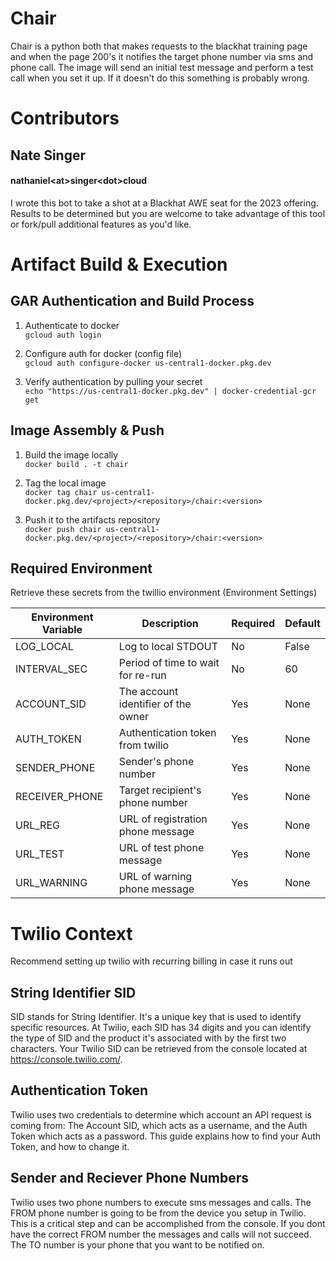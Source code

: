 # Chair
Chair is a python both that makes requests to the blackhat training page and when the page 200's it notifies the target phone number via sms and phone call. The image will send an initial test message and perform a test call when you set it up. If it doesn't do this something is probably wrong.

# Contributors
## Nate Singer
#### nathaniel\<at\>singer\<dot\>cloud
I wrote this bot to take a shot at a Blackhat AWE seat for the 2023 offering. Results to be determined but you are welcome to take advantage of this tool or fork/pull additional features as you'd like.

# Artifact Build & Execution
## GAR Authentication and Build Process
1. Authenticate to docker<br>
```gcloud auth login```

2. Configure auth for docker (config file)<br>
```gcloud auth configure-docker us-central1-docker.pkg.dev```

3. Verify authentication by pulling your secret<br>
```echo "https://us-central1-docker.pkg.dev" | docker-credential-gcr get```

## Image Assembly & Push
1. Build the image locally<br>
```docker build . -t chair```

2. Tag the local image<br>
```docker tag chair us-central1-docker.pkg.dev/<project>/<repository>/chair:<version>```

3. Push it to the artifacts repository<br>
```docker push chair us-central1-docker.pkg.dev/<project>/<repository>/chair:<version>```

## Required Environment
Retrieve these secrets from the twillio environment (Environment Settings)

| Environment Variable | Description                         | Required | Default |
| -------------------- | ----------------------------------- | -------- | ------- |
| LOG_LOCAL            | Log to local STDOUT                 | No       | False   |
| INTERVAL_SEC         | Period of time to wait for re-run   | No       | 60      |
| ACCOUNT_SID          | The account identifier of the owner | Yes      | None    |
| AUTH_TOKEN           | Authentication token from twilio    | Yes      | None    |
| SENDER_PHONE         | Sender's phone number               | Yes      | None    |
| RECEIVER_PHONE       | Target recipient's phone number     | Yes      | None    |
| URL_REG              | URL of registration phone message   | Yes      | None    |
| URL_TEST             | URL of test phone message           | Yes      | None    |
| URL_WARNING          | URL of warning phone message        | Yes      | None    |


# Twilio Context
Recommend setting up twilio with recurring billing in case it runs out

## String Identifier SID
SID stands for String Identifier. It's a unique key that is used to identify specific resources. At Twilio, each SID has 34 digits and you can identify the type of SID and the product it's associated with by the first two characters. Your Twilio SID can be retrieved from the console located at https://console.twilio.com/.

## Authentication Token
Twilio uses two credentials to determine which account an API request is coming from: The Account SID, which acts as a username, and the Auth Token which acts as a password. This guide explains how to find your Auth Token, and how to change it.

## Sender and Reciever Phone Numbers
Twilio uses two phone numbers to execute sms messages and calls. The FROM phone number is going to be from the device you setup in Twilio. This is a critical step and can be accomplished from the console. If you dont have the correct FROM number the messages and calls will not succeed. The TO number is your phone that you want to be notified on.